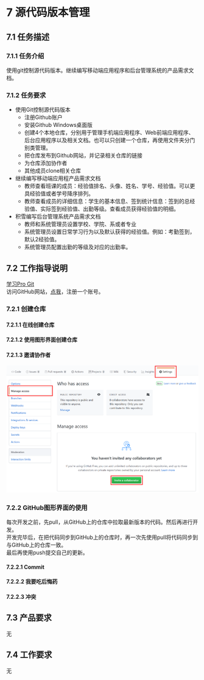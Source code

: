# 7 源代码版本管理

## 7.1 任务描述

### 7.1.1 任务介绍

使用git控制源代码版本。继续编写移动端应用程序和后台管理系统的产品需求文档。

### 7.1.2 任务要求

- 使用Git控制源代码版本
  - 注册Github账户
  - 安装Github Windows桌面版
  - 创建4个本地仓库，分别用于管理手机端应用程序、Web前端应用程序、后台应用程序以及相关文档。也可以只创建一个仓库，再使用文件夹分门别类管理。
  - 把仓库发布到Github网站，并记录相关仓库的链接
  - 为仓库添加协作者
  - 其他成员clone相关仓库
- 继续编写移动端应用程产品需求文档
  - 教师查看班课的成员：经验值排名、头像、姓名、学号、经验值。可以更具经验值或者学号降序排列。
  - 教师查看成员的详细信息：学生的基本信息、签到统计信息：签到的总经验值、实际签到经验值、出勤等级。查看成员获得经验值的明细。
- 积雪编写后台管理系统产品需求文档
  - 教师和系统管理员设置学校、学院、系或者专业
  - 系统管理员设置日常学习行为以及默认获得的经验值。例如：考勤签到，默认2经验值。
  - 系统管理员配置出勤的等级及对应的出勤率。

## 7.2 工作指导说明

[学习Pro Git](https://www.progit.cn/)  
访问GitHub网站，[点我](https://github.com)，注册一个账号。

### 7.2.1 创建仓库

#### 7.2.1.1 在线创建仓库

#### 7.2.1.2 使用图形界面创建仓库

#### 7.2.1.3 邀请协作者

![邀请协作者](./image/2020-03-13-22-18-35.png)

### 7.2.2 GitHub图形界面的使用

每次开发之前，先pull，从GitHub上的仓库中拉取最新版本的代码。然后再进行开发。  
开发完毕后，在把代码同步到GitHub上的仓库时，再一次先使用pull将代码同步到与GitHub上的仓库一致。  
最后再使用push提交自己的更新。

#### 7.2.2.1 Commit

#### 7.2.2.2 我要吃后悔药

#### 7.2.2.3 冲突

## 7.3 产品要求

无

## 7.4 工作要求

无
